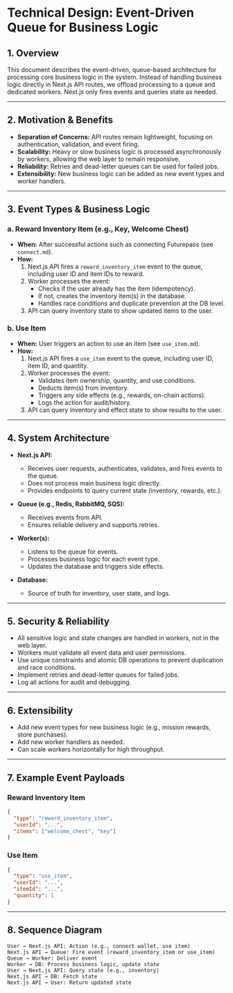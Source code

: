 # Technical Design: Event-Driven Queue for Business Logic

## 1. Overview
This document describes the event-driven, queue-based architecture for processing core business logic in the system. Instead of handling business logic directly in Next.js API routes, we offload processing to a queue and dedicated workers. Next.js only fires events and queries state as needed.

---

## 2. Motivation & Benefits
- **Separation of Concerns:** API routes remain lightweight, focusing on authentication, validation, and event firing.
- **Scalability:** Heavy or slow business logic is processed asynchronously by workers, allowing the web layer to remain responsive.
- **Reliability:** Retries and dead-letter queues can be used for failed jobs.
- **Extensibility:** New business logic can be added as new event types and worker handlers.

---

## 3. Event Types & Business Logic

### a. Reward Inventory Item (e.g., Key, Welcome Chest)
- **When:** After successful actions such as connecting Futurepass (see `connect.md`).
- **How:**
  1. Next.js API fires a `reward_inventory_item` event to the queue, including user ID and item IDs to reward.
  2. Worker processes the event:
     - Checks if the user already has the item (idempotency).
     - If not, creates the inventory item(s) in the database.
     - Handles race conditions and duplicate prevention at the DB level.
  3. API can query inventory state to show updated items to the user.

### b. Use Item
- **When:** User triggers an action to use an item (see `use_item.md`).
- **How:**
  1. Next.js API fires a `use_item` event to the queue, including user ID, item ID, and quantity.
  2. Worker processes the event:
     - Validates item ownership, quantity, and use conditions.
     - Deducts item(s) from inventory.
     - Triggers any side effects (e.g., rewards, on-chain actions).
     - Logs the action for audit/history.
  3. API can query inventory and effect state to show results to the user.

---

## 4. System Architecture

- **Next.js API:**
  - Receives user requests, authenticates, validates, and fires events to the queue.
  - Does not process main business logic directly.
  - Provides endpoints to query current state (inventory, rewards, etc.).

- **Queue (e.g., Redis, RabbitMQ, SQS):**
  - Receives events from API.
  - Ensures reliable delivery and supports retries.

- **Worker(s):**
  - Listens to the queue for events.
  - Processes business logic for each event type.
  - Updates the database and triggers side effects.

- **Database:**
  - Source of truth for inventory, user state, and logs.

---

## 5. Security & Reliability
- All sensitive logic and state changes are handled in workers, not in the web layer.
- Workers must validate all event data and user permissions.
- Use unique constraints and atomic DB operations to prevent duplication and race conditions.
- Implement retries and dead-letter queues for failed jobs.
- Log all actions for audit and debugging.

---

## 6. Extensibility
- Add new event types for new business logic (e.g., mission rewards, store purchases).
- Add new worker handlers as needed.
- Can scale workers horizontally for high throughput.

---

## 7. Example Event Payloads

### Reward Inventory Item
```json
{
  "type": "reward_inventory_item",
  "userId": "...",
  "items": ["welcome_chest", "key"]
}
```

### Use Item
```json
{
  "type": "use_item",
  "userId": "...",
  "itemId": "...",
  "quantity": 1
}
```

---

## 8. Sequence Diagram

```
User → Next.js API: Action (e.g., connect wallet, use item)
Next.js API → Queue: Fire event (reward_inventory_item or use_item)
Queue → Worker: Deliver event
Worker → DB: Process business logic, update state
User → Next.js API: Query state (e.g., inventory)
Next.js API → DB: Fetch state
Next.js API → User: Return updated state
``` 
